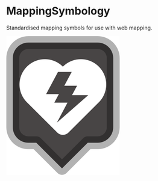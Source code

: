 # MappingSymbology
Standardised mapping symbols for use with web mapping.

![experimental](https://raw.githubusercontent.com/MichaelLindsayCOGC/MappingSymbology/master/SVG/defibrillator-single.svg)
